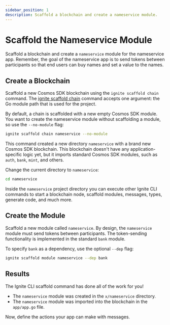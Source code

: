 ```yaml
---
sidebar_position: 1
description: Scaffold a blockchain and create a nameservice module.
---
```


# Scaffold the Nameservice Module

Scaffold a blockchain and create a `nameservice` module for the nameservice app. Remember, the goal of the nameservice
app is to send tokens between participants so that end users can buy names and set a value to the names.

## Create a Blockchain

Scaffold a new Cosmos SDK blockchain using the `ignite scaffold chain` command.
The [ignite scaffold chain](https://docs.ignite.com/cli/#ignite-scaffold-chain) command accepts one argument:
the Go module path that is used for the project.

By default, a chain is scaffolded with a new empty Cosmos SDK module. You want to create the nameservice module
without scaffolding a module, so use the `--no-module` flag:

```bash
ignite scaffold chain nameservice --no-module
```

This command created a new directory `nameservice` with a brand new Cosmos SDK blockchain. This blockchain doesn't have
any application-specific logic yet, but it imports standard Cosmos SDK modules, such as `auth`, `bank`, `mint`, and
others.

Change the current directory to `nameservice`:

```bash
cd nameservice
```

Inside the `nameservice` project directory you can execute other Ignite CLI commands to start a blockchain node,
scaffold modules, messages, types, generate code, and much more.

## Create the Module

Scaffold a new module called `nameservice`. By design, the `nameservice` module must send tokens between participants.
The token-sending functionality is implemented in the standard `bank` module.

To specify `bank` as a dependency, use the optional `--dep` flag:

```bash
ignite scaffold module nameservice --dep bank
```

## Results

The Ignite CLI scaffold command has done all of the work for you!

- The `nameservice` module was created in the `x/nameservice` directory.
- The `nameservice` module was imported into the blockchain in the `app/app.go` file.

Now, define the actions your app can make with messages.

